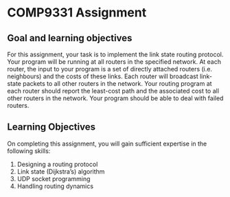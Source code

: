 # COMP9331 Assignment
## Goal and learning objectives
For this assignment, your task is to implement the link state routing protocol. Your program will be
running at all routers in the specified network. At each router, the input to your program is a set of directly
attached routers (i.e. neighbours) and the costs of these links. Each router will broadcast link-state packets
to all other routers in the network. Your routing program at each router should report the least-cost path
and the associated cost to all other routers in the network. Your program should be able to deal with failed
routers.
## Learning Objectives
On completing this assignment, you will gain sufficient expertise in the following skills:
1. Designing a routing protocol
2. Link state (Dijkstra’s) algorithm
3. UDP socket programming
4. Handling routing dynamics
